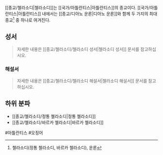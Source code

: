 [[종교/첼라소디|첼라소디]]는 [[국가/아틀란티스|아틀란티스]]의 종교이다. [[국가/아틀란티스|아틀란티스]] 내에서는 [[종교/디아노 운론|디아노 운론]]와 함께 두 가지의 최대종교[^1] 중 하나로 여겨진다.

## 성서
> 자세한 내용은 [[종교/첼라소디/첼라소디 성서|첼라소디 성서]] 문서를 참고하십시오.
### 해설서
> 자세한 내용은 [[종교/첼라소디/첼라소디 해설서|첼라소디 해설서]] 문서를 참고하십시오.
## 하위 분파
- [[종교/첼라소디/정통 첼라소디|정통 첼라소디]]
- [[종교/첼라소디/바르카 첼라소디|바르카 첼라소디]]

[^1]: 첼라소디(정통 첼라소디, 바르카 첼라소디), 운론

#아틀란티스 #오징어 